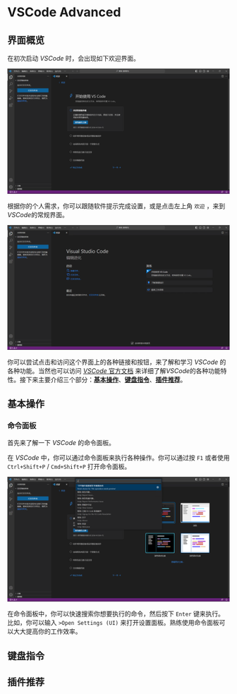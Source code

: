 # VSCode Advanced

## 界面概览

在初次启动 *VSCode* 时，会出现如下欢迎界面。

![](./pics/VSCodeAd-Welcome.png)

根据你的个人需求，你可以跟随软件提示完成设置，或是点击左上角 `欢迎` ，来到*VSCode*的常规界面。

![](./pics/VSCodeAd-DefaultUI.png)

你可以尝试点击和访问这个界面上的各种链接和按钮，来了解和学习 *VSCode* 的各种功能。当然也可以访问 [*VSCode* 官方文档][VSCode-doc] 来详细了解*VSCode*的各种功能特性。接下来主要介绍三个部分：[**基本操作**](#基本操作)、[**键盘指令**](#键盘操作)、[**插件推荐**](#推荐插件)。

[VSCode-doc]: https://code.visualstudio.com/docs


## 基本操作


### 命令面板

首先来了解一下 *VSCode* 的命令面板。

在 *VSCode* 中，你可以通过命令面板来执行各种操作。你可以通过按 `F1` 或者使用 `Ctrl+Shift+P` / `Cmd+Shift+P` 打开命令面板。

![](./pics/VSCodeAd-CommandPanel.png)

在命令面板中，你可以快速搜索你想要执行的命令，然后按下 `Enter` 键来执行。比如，你可以输入 `>Open Settings (UI)` 来打开设置面板。熟练使用命令面板可以大大提高你的工作效率。


## 键盘指令



## 插件推荐